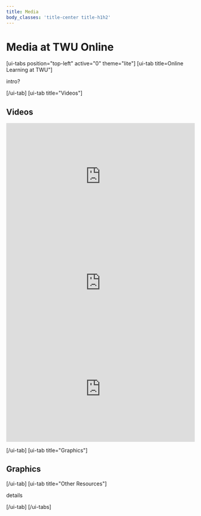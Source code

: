 ```yaml
---
title: Media
body_classes: 'title-center title-h1h2'
---
```


# Media at TWU Online

[ui-tabs position="top-left" active="0" theme="lite"]
[ui-tab title=Online Learning at TWU"]

intro?

[/ui-tab]
[ui-tab title="Videos"]

## Videos

<div style="padding:56.25% 0 0 0;position:relative;"><iframe src="https://player.vimeo.com/video/702950788?h=801b22cb5e&amp;badge=0&amp;autopause=0&amp;player_id=0&amp;app_id=58479" frameborder="0" allow="autoplay; fullscreen; picture-in-picture" allowfullscreen style="position:absolute;top:0;left:0;width:100%;height:100%;" title="Communication Technologies"></iframe></div><script src="https://player.vimeo.com/api/player.js"></script>

<div style="padding:56.25% 0 0 0;position:relative;"><iframe src="https://player.vimeo.com/video/702949944?h=d46428e2c1&amp;badge=0&amp;autopause=0&amp;player_id=0&amp;app_id=58479" frameborder="0" allow="autoplay; fullscreen; picture-in-picture" allowfullscreen style="position:absolute;top:0;left:0;width:100%;height:100%;" title="Persistent Spiritual Questions"></iframe></div><script src="https://player.vimeo.com/api/player.js"></script>

<div style="padding:56.25% 0 0 0;position:relative;"><iframe src="https://player.vimeo.com/video/702949118?h=c242a28cb5&amp;badge=0&amp;autopause=0&amp;player_id=0&amp;app_id=58479" frameborder="0" allow="autoplay; fullscreen; picture-in-picture" allowfullscreen style="position:absolute;top:0;left:0;width:100%;height:100%;" title="Nursing Training - Sabina Lift"></iframe></div><script src="https://player.vimeo.com/api/player.js"></script>


[/ui-tab]
[ui-tab title="Graphics"]


## Graphics


[/ui-tab]
[ui-tab title="Other Resources"]

details

[/ui-tab]
[/ui-tabs]

